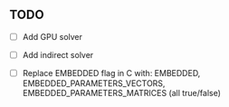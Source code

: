 ## TODO
-   [ ] Add GPU solver
-   [ ] Add indirect solver
-   [ ] Replace EMBEDDED flag in C with:  EMBEDDED, EMBEDDED_PARAMETERS_VECTORS, EMBEDDED_PARAMETERS_MATRICES (all true/false)

